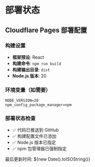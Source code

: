 # 部署状态

## Cloudflare Pages 部署配置

### 构建设置
- **框架预设**: React
- **构建命令**: `npm run build`
- **构建输出目录**: `dist`
- **Node.js 版本**: 20

### 环境变量（如需要）
```
NODE_VERSION=20
npm_config_package_manager=npm
```

### 部署状态检查
- ✅ 代码已推送到 GitHub
- ✅ 构建配置文件已添加
- ✅ Node.js 版本已指定
- ✅ npm 包管理器已强制指定

最后更新时间: ${new Date().toISOString()}